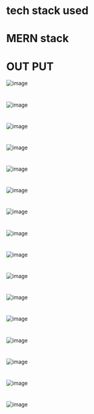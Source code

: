 # tech stack used
# MERN stack

# OUT PUT
![image](https://github.com/virupaksha-b-m/Question_Paper_Generation_for_Outcome_Based_Education/assets/91652877/c4feb96a-ff2d-4488-919e-f6d1e1d32d61)
# 
![image](https://github.com/virupaksha-b-m/Question_Paper_Generation_for_Outcome_Based_Education/assets/91652877/ed74ff8f-d320-438d-b6e9-5f1a5c97a824)
#
![image](https://github.com/virupaksha-b-m/Question_Paper_Generation_for_Outcome_Based_Education/assets/91652877/fa481f51-3f92-43c6-9857-c3df803e21c3)
#
![image](https://github.com/virupaksha-b-m/Question_Paper_Generation_for_Outcome_Based_Education/assets/91652877/d6f9fc01-b21c-4078-90dd-f4db398062ed)
#
![image](https://github.com/virupaksha-b-m/Question_Paper_Generation_for_Outcome_Based_Education/assets/91652877/1de9b969-7870-4466-9d7f-4dfe38886614)
#
![image](https://github.com/virupaksha-b-m/Question_Paper_Generation_for_Outcome_Based_Education/assets/91652877/e1f8cec7-01d2-4da7-b858-921dd466f46e)
#
![image](https://github.com/virupaksha-b-m/Question_Paper_Generation_for_Outcome_Based_Education/assets/91652877/089002c7-8fbb-4382-b819-640955113ddd)
#
![image](https://github.com/virupaksha-b-m/Question_Paper_Generation_for_Outcome_Based_Education/assets/91652877/aa275d64-2a15-4c72-b4c7-e3f5f277e956)
#
![image](https://github.com/virupaksha-b-m/Question_Paper_Generation_for_Outcome_Based_Education/assets/91652877/29d5b534-3003-497c-a3a7-d7530a350662)
#
![image](https://github.com/virupaksha-b-m/Question_Paper_Generation_for_Outcome_Based_Education/assets/91652877/d71ba43a-d160-4bdb-8731-8f1e055af411)
#
![image](https://github.com/virupaksha-b-m/Question_Paper_Generation_for_Outcome_Based_Education/assets/91652877/ba35a8c9-90d7-45e8-be4f-92351b874584)
#
![image](https://github.com/virupaksha-b-m/Question_Paper_Generation_for_Outcome_Based_Education/assets/91652877/d0699f90-23f5-45d4-8e8b-9c08834b6cf6)
#
![image](https://github.com/virupaksha-b-m/Question_Paper_Generation_for_Outcome_Based_Education/assets/91652877/4b5f412a-efaf-434b-9740-ebf5fb938738)
#
![image](https://github.com/virupaksha-b-m/Question_Paper_Generation_for_Outcome_Based_Education/assets/91652877/43908aea-bc55-47db-b2fe-4cc881d379fe)
#
![image](https://github.com/virupaksha-b-m/Question_Paper_Generation_for_Outcome_Based_Education/assets/91652877/1f5e9245-a4ed-4487-a505-0deb9ef9bdf2)
#
![image](https://github.com/virupaksha-b-m/Question_Paper_Generation_for_Outcome_Based_Education/assets/91652877/809b4440-79a2-4d47-8c37-3b0d67378d69)
